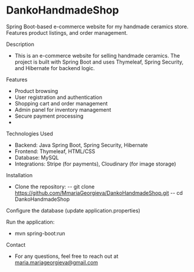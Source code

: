 # DankoHandmadeShop
Spring Boot-based e-commerce website for my handmade ceramics store. Features product listings, and order management.

Description
- This is an e-commerce website for selling handmade ceramics. The project is built with Spring Boot and uses Thymeleaf, Spring Security, and Hibernate for backend logic.

Features
- Product browsing
- User registration and authentication
- Shopping cart and order management
- Admin panel for inventory management
- Secure payment processing
- 
Technologies Used
- Backend: Java Spring Boot, Spring Security, Hibernate
- Frontend: Thymeleaf, HTML/CSS
- Database: MySQL
- Integrations: Stripe (for payments), Cloudinary (for image storage)

Installation
- Clone the repository:
-- git clone https://github.com/MmariaGeorgieva/DankoHandmadeShop.git
-- cd DankoHandmadeShop
  
Configure the database (update application.properties)

Run the application:
- mvn spring-boot:run

Contact
- For any questions, feel free to reach out at maria.mariageorgieva@gmail.com



